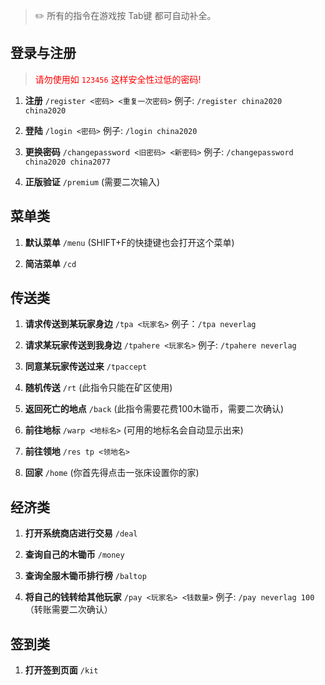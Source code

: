 > ✏️ 所有的指令在游戏按 Tab键 都可自动补全。

## 登录与注册

> <font color=red>请勿使用如 `123456` 这样安全性过低的密码! </font>

1. **注册** `/register <密码> <重复一次密码>`  例子: `/register china2020 china2020`

2. **登陆** `/login <密码>` 例子: `/login china2020`

3. **更换密码** `/changepassword <旧密码> <新密码>` 例子: `/changepassword china2020 china2077`

4. **正版验证** `/premium` (需要二次输入)

## 菜单类

1. **默认菜单** `/menu` (SHIFT+F的快捷键也会打开这个菜单)

2. **简洁菜单** `/cd`

## 传送类

1. **请求传送到某玩家身边** `/tpa <玩家名>` 例子：`/tpa neverlag`

2. **请求某玩家传送到我身边** `/tpahere <玩家名>` 例子: `/tpahere neverlag`

3. **同意某玩家传送过来** `/tpaccept`

4. **随机传送** `/rt` (此指令只能在矿区使用)

5. **返回死亡的地点** `/back` (此指令需要花费100木锄币，需要二次确认)

6. **前往地标** `/warp <地标名>` (可用的地标名会自动显示出来)

7. **前往领地** `/res tp <领地名>`

8. **回家** `/home` (你首先得点击一张床设置你的家)

## 经济类

1. **打开系统商店进行交易** `/deal` 

2. **查询自己的木锄币** `/money`

3. **查询全服木锄币排行榜** `/baltop`

4. **将自己的钱转给其他玩家** `/pay <玩家名> <钱数量>` 例子: `/pay neverlag 100`（转账需要二次确认）

## 签到类

1. **打开签到页面** `/kit`